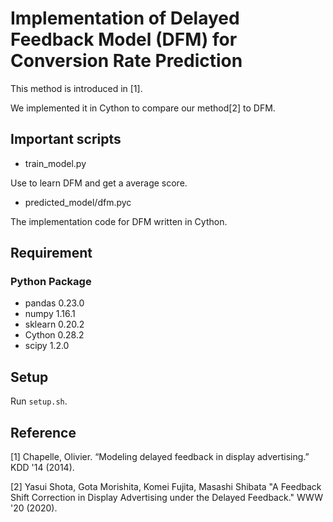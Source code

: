 # Implementation of Delayed Feedback Model (DFM) for Conversion Rate Prediction

This method is introduced in [1].

We implemented it in Cython to compare our method[2] to DFM.

## Important scripts

- train_model.py

Use to learn DFM and get a average score.

- predicted_model/dfm.pyc

The implementation code for DFM written in Cython.

## Requirement

### Python Package
- pandas 0.23.0
- numpy 1.16.1
- sklearn 0.20.2
- Cython 0.28.2
- scipy 1.2.0

## Setup
Run `setup.sh`.


## Reference
[1] Chapelle, Olivier. “Modeling delayed feedback in display advertising.” KDD '14 (2014).

[2] Yasui Shota, Gota Morishita, Komei Fujita, Masashi Shibata "A Feedback Shift Correction in Display Advertising under the Delayed Feedback." WWW '20 (2020).
